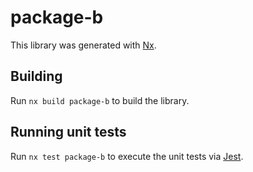 # package-b

This library was generated with [Nx](https://nx.dev).

## Building

Run `nx build package-b` to build the library.

## Running unit tests

Run `nx test package-b` to execute the unit tests via [Jest](https://jestjs.io).
